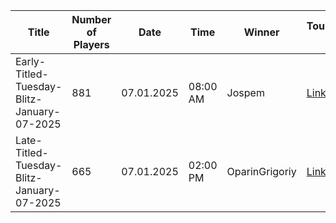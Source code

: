 | Title                                      |   Number of Players | Date       | Time     | Winner         | Tournament Link                                                                                  | Rank List                                                                                                                       |
|--------------------------------------------|---------------------|------------|----------|----------------|--------------------------------------------------------------------------------------------------|---------------------------------------------------------------------------------------------------------------------------------|
| Early-Titled-Tuesday-Blitz-January-07-2025 |                 881 | 07.01.2025 | 08:00 AM | Jospem         | [Link](https://www.chess.com/tournament/live/early-titled-tuesday-blitz-january-07-2025-5338577) | [Link](https://github.com/cmgchess/Titled-Tuesday-Data/blob/main/ranks/early-titled-tuesday-blitz-january-07-2025-5338577.json) |
| Late-Titled-Tuesday-Blitz-January-07-2025  |                 665 | 07.01.2025 | 02:00 PM | OparinGrigoriy | [Link](https://www.chess.com/tournament/live/late-titled-tuesday-blitz-january-07-2025-5338579)  | [Link](https://github.com/cmgchess/Titled-Tuesday-Data/blob/main/ranks/late-titled-tuesday-blitz-january-07-2025-5338579.json)  |